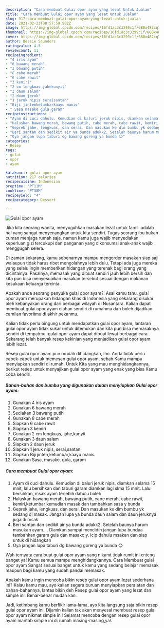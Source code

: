 ```yaml
---
description: "Cara membuat Gulai opor ayam yang lezat Untuk Jualan"
title: "Cara membuat Gulai opor ayam yang lezat Untuk Jualan"
slug: 917-cara-membuat-gulai-opor-ayam-yang-lezat-untuk-jualan
date: 2021-02-23T08:57:50.982Z
image: https://img-global.cpcdn.com/recipes/16fd1ac3c3299c1f/680x482cq70/gulai-opor-ayam-foto-resep-utama.jpg
thumbnail: https://img-global.cpcdn.com/recipes/16fd1ac3c3299c1f/680x482cq70/gulai-opor-ayam-foto-resep-utama.jpg
cover: https://img-global.cpcdn.com/recipes/16fd1ac3c3299c1f/680x482cq70/gulai-opor-ayam-foto-resep-utama.jpg
author: Bessie Saunders
ratingvalue: 4.5
reviewcount: 11
recipeingredient:
- "4 iris ayam"
- "6 bawang merah"
- "3 bawang putih"
- "8 cabe merah"
- "6 cabe rawit"
- "3 kemiri"
- "2 cm lengkuas jahekunyit"
- "3 daun salam"
- "2 daun jeruk"
- "1 jeruk nipis seraisantan"
- "Biji jintenketumbarkaayu manis"
- " Sasa masako gula garam"
recipeinstructions:
- "Ayam di cuci dahulu. Kemudian di baluri jeruk nipis, diamkan selama 15 mnit, lalu bersihkan dan taburi garam diamkan lagi slma 15 mnit. Lalu bersihkan, msak ayam terlebih dahulu boleh"
- "Haluskan bawang merah, bawang putih, cabe merah, cabe rawit, kemiri,ketumbar kemudian masak dan tambahkan sasa y bunda"
- "Geprek jahe, lengkuas, dan serai. Dan masukan ke dlm bumbu yk sedang di masak. Jangan lupa ya bunda daun salam dan daun jeruknya juga di msak"
- "Beri santan dan sedikit air ya bunda adukk2. Setelah baunya harum masukan ayam.... Diamkan sampai mendidih jangan lupa bundaa tambahkan garam gula dan masako y. Icip dahulu msakan dan siap untuk di hidangkan"
- "Oya jangan lupa taburi dg bawang goreng ya bunda 😊"
categories:
- Resep
tags:
- gulai
- opor
- ayam

katakunci: gulai opor ayam 
nutrition: 217 calories
recipecuisine: Indonesian
preptime: "PT11M"
cooktime: "PT38M"
recipeyield: "4"
recipecategory: Dessert

---
```



![Gulai opor ayam](https://img-global.cpcdn.com/recipes/16fd1ac3c3299c1f/680x482cq70/gulai-opor-ayam-foto-resep-utama.jpg)

Jika kita seorang wanita, menyuguhkan masakan lezat untuk famili adalah hal yang sangat menyenangkan untuk kita sendiri. Tugas seorang ibu bukan cuman menjaga rumah saja, namun kamu juga wajib menyediakan keperluan gizi tercukupi dan panganan yang dikonsumsi anak-anak wajib menggugah selera.

Di zaman  sekarang, kamu sebenarnya mampu mengorder masakan siap saji walaupun tidak harus ribet mengolahnya lebih dulu. Tetapi ada juga mereka yang selalu ingin memberikan hidangan yang terenak bagi orang yang dicintainya. Pasalnya, memasak yang dibuat sendiri jauh lebih bersih dan kita pun bisa menyesuaikan masakan tersebut sesuai dengan makanan kesukaan keluarga tercinta. 



Apakah anda seorang penyuka gulai opor ayam?. Asal kamu tahu, gulai opor ayam merupakan hidangan khas di Indonesia yang sekarang disukai oleh kebanyakan orang dari berbagai wilayah di Nusantara. Kalian dapat membuat gulai opor ayam olahan sendiri di rumahmu dan boleh dijadikan camilan favoritmu di akhir pekanmu.

Kalian tidak perlu bingung untuk mendapatkan gulai opor ayam, lantaran gulai opor ayam tidak sukar untuk ditemukan dan kita pun bisa memasaknya sendiri di tempatmu. gulai opor ayam dapat dibuat lewat berbagai cara. Sekarang telah banyak resep kekinian yang menjadikan gulai opor ayam lebih lezat.

Resep gulai opor ayam pun mudah dihidangkan, lho. Anda tidak perlu capek-capek untuk memesan gulai opor ayam, sebab Kamu mampu menyiapkan sendiri di rumah. Untuk Kita yang mau menghidangkannya, berikut resep untuk menyajikan gulai opor ayam yang enak yang bisa Kamu coba sendiri.

<!--inarticleads1-->

##### Bahan-bahan dan bumbu yang digunakan dalam menyiapkan Gulai opor ayam:

1. Gunakan 4 iris ayam
1. Gunakan 6 bawang merah
1. Sediakan 3 bawang putih
1. Gunakan 8 cabe merah
1. Siapkan 6 cabe rawit
1. Siapkan 3 kemiri
1. Gunakan 2 cm lengkuas, jahe,kunyit
1. Gunakan 3 daun salam
1. Siapkan 2 daun jeruk
1. Siapkan 1 jeruk nipis, serai,santan
1. Siapkan Biji jinten,ketumbar,kaayu manis
1. Gunakan  Sasa, masako, gula, garam




<!--inarticleads2-->

##### Cara membuat Gulai opor ayam:

1. Ayam di cuci dahulu. Kemudian di baluri jeruk nipis, diamkan selama 15 mnit, lalu bersihkan dan taburi garam diamkan lagi slma 15 mnit. Lalu bersihkan, msak ayam terlebih dahulu boleh
1. Haluskan bawang merah, bawang putih, cabe merah, cabe rawit, kemiri,ketumbar kemudian masak dan tambahkan sasa y bunda
1. Geprek jahe, lengkuas, dan serai. Dan masukan ke dlm bumbu yk sedang di masak. Jangan lupa ya bunda daun salam dan daun jeruknya juga di msak
1. Beri santan dan sedikit air ya bunda adukk2. Setelah baunya harum masukan ayam.... Diamkan sampai mendidih jangan lupa bundaa tambahkan garam gula dan masako y. Icip dahulu msakan dan siap untuk di hidangkan
1. Oya jangan lupa taburi dg bawang goreng ya bunda 😊




Wah ternyata cara buat gulai opor ayam yang nikamt tidak rumit ini enteng banget ya! Kamu semua mampu menghidangkannya. Cara Membuat gulai opor ayam Sangat sesuai banget untuk kamu yang sedang belajar memasak maupun bagi kamu yang sudah pandai memasak.

Apakah kamu ingin mencoba bikin resep gulai opor ayam lezat sederhana ini? Kalau kamu mau, ayo kalian segera buruan menyiapkan peralatan dan bahan-bahannya, lantas bikin deh Resep gulai opor ayam yang lezat dan simple ini. Benar-benar mudah kan. 

Jadi, ketimbang kamu berfikir lama-lama, ayo kita langsung saja bikin resep gulai opor ayam ini. Dijamin kalian tak akan menyesal membuat resep gulai opor ayam nikmat simple ini! Selamat mencoba dengan resep gulai opor ayam mantab simple ini di rumah masing-masing,ya!.


